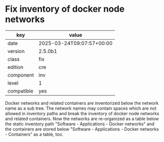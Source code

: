 [//]: # (werk v2)
# Fix inventory of docker node networks

key        | value
---------- | ---
date       | 2025-03-24T09:07:57+00:00
version    | 2.5.0b1
class      | fix
edition    | cre
component  | inv
level      | 1
compatible | yes

Docker networks and related containers are inventorized below the network name as a sub tree. The
network names may contain spaces which are not allowed in inventory paths and break the inventory
of docker node networks and related containers.
Now the networks are re-organized as a table below the static inventory path
"Software - Applications - Docker networks" and the containers are stored below
"Software - Applications - Docker networks - Containers" as a table, too.
